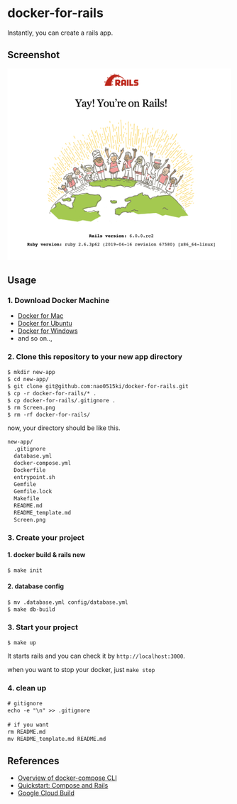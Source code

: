 # docker-for-rails

Instantly, you can create a rails app.

## Screenshot

![screenshot](screenshot.png)

## Usage

### 1. Download Docker Machine
- [Docker for Mac](https://hub.docker.com/editions/community/docker-ce-desktop-mac)
- [Docker for Ubuntu](https://docs.docker.com/v17.12/install/linux/docker-ce/ubuntu/#install-docker-ce)
- [Docker for Windows](https://hub.docker.com/editions/community/docker-ce-desktop-windows)
- and so on..,

### 2. Clone this repository to your new app directory
```
$ mkdir new-app
$ cd new-app/
$ git clone git@github.com:nao0515ki/docker-for-rails.git
$ cp -r docker-for-rails/* .
$ cp docker-for-rails/.gitignore .
$ rm Screen.png
$ rm -rf docker-for-rails/
```

now, your directory should be like this.
```
new-app/
  .gitignore
  database.yml
  docker-compose.yml
  Dockerfile
  entrypoint.sh
  Gemfile
  Gemfile.lock
  Makefile
  README.md
  README_template.md
  Screen.png
```

### 3. Create your project
#### 1. docker build & rails new
```
$ make init
```

#### 2. database config
```
$ mv .database.yml config/database.yml
$ make db-build
```

### 3. Start your project
```
$ make up
```

It starts rails and you can check it by `http://localhost:3000`.

when you want to stop your docker, just `make stop`

### 4. clean up

```
# gitignore
echo -e "\n" >> .gitignore

# if you want
rm README.md
mv README_template.md README.md
```


## References
- [Overview of docker-compose CLI](https://docs.docker.com/compose/reference/overview/)
- [Quickstart: Compose and Rails](https://docs.docker.com/compose/rails/)
- [Google Cloud Build](https://cloud.google.com/cloud-build/)
